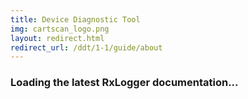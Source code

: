 ```yaml
---
title: Device Diagnostic Tool
img: cartscan_logo.png
layout: redirect.html
redirect_url: /ddt/1-1/guide/about
---
```


### Loading the latest RxLogger documentation...










